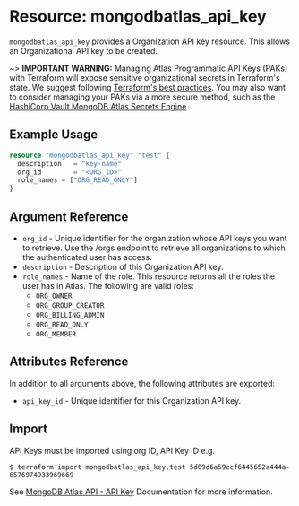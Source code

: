 # Resource: mongodbatlas_api_key

`mongodbatlas_api_key` provides a Organization API key resource. This allows an Organizational API key to be created.

~> **IMPORTANT WARNING:** Managing Atlas Programmatic API Keys (PAKs) with Terraform will expose sensitive organizational secrets in Terraform's state. We suggest following [Terraform's best practices](https://developer.hashicorp.com/terraform/language/state/sensitive-data). You may also want to consider managing your PAKs via a more secure method, such as the [HashiCorp Vault MongoDB Atlas Secrets Engine](https://developer.hashicorp.com/vault/docs/secrets/mongodbatlas).

## Example Usage

```terraform
resource "mongodbatlas_api_key" "test" {
  description   = "key-name"
  org_id        = "<ORG_ID>"
  role_names = ["ORG_READ_ONLY"]
}
```

## Argument Reference

* `org_id` - Unique identifier for the organization whose API keys you want to retrieve. Use the /orgs endpoint to retrieve all organizations to which the authenticated user has access.
* `description` - Description of this Organization API key.
* `role_names` - Name of the role. This resource returns all the roles the user has in Atlas.
The following are valid roles:
  * `ORG_OWNER`
  * `ORG_GROUP_CREATOR`
  * `ORG_BILLING_ADMIN`
  * `ORG_READ_ONLY`
  * `ORG_MEMBER`

 ## Attributes Reference

In addition to all arguments above, the following attributes are exported:

* `api_key_id` - Unique identifier for this Organization API key.
## Import

API Keys must be imported using org ID, API Key ID e.g.

```
$ terraform import mongodbatlas_api_key.test 5d09d6a59ccf6445652a444a-6576974933969669
```
See [MongoDB Atlas API - API Key](https://www.mongodb.com/docs/atlas/reference/api-resources-spec/#tag/Programmatic-API-Keys/operation/createApiKey) Documentation for more information.
